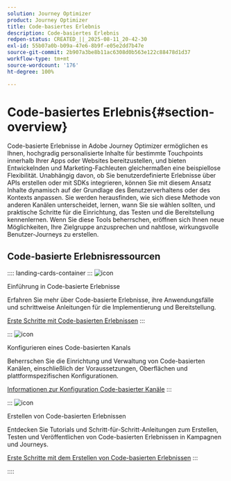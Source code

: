 ```yaml
---
solution: Journey Optimizer
product: Journey Optimizer
title: Code-basiertes Erlebnis
description: Code-basiertes Erlebnis
redpen-status: CREATED_||_2025-08-11_20-42-30
exl-id: 55b07a0b-b09a-47e6-8b9f-e05e2dd7b47e
source-git-commit: 2b907a3be8b11ac6308d0b563e122c88478d1d37
workflow-type: tm+mt
source-wordcount: '176'
ht-degree: 100%

---
```


# Code-basiertes Erlebnis{#section-overview}

Code-basierte Erlebnisse in Adobe Journey Optimizer ermöglichen es Ihnen, hochgradig personalisierte Inhalte für bestimmte Touchpoints innerhalb Ihrer Apps oder Websites bereitzustellen, und bieten Entwickelnden und Marketing-Fachleuten gleichermaßen eine beispiellose Flexibilität. Unabhängig davon, ob Sie benutzerdefinierte Erlebnisse über APIs erstellen oder mit SDKs integrieren, können Sie mit diesem Ansatz Inhalte dynamisch auf der Grundlage des Benutzerverhaltens oder des Kontexts anpassen. Sie werden herausfinden, wie sich diese Methode von anderen Kanälen unterscheidet, lernen, wann Sie sie wählen sollten, und praktische Schritte für die Einrichtung, das Testen und die Bereitstellung kennenlernen. Wenn Sie diese Tools beherrschen, eröffnen sich Ihnen neue Möglichkeiten, Ihre Zielgruppe anzusprechen und nahtlose, wirkungsvolle Benutzer-Journeys zu erstellen.

## Code-basierte Erlebnisressourcen

:::: landing-cards-container
:::
![icon](https://cdn.experienceleague.adobe.com/icons/book.svg?lang=de)

Einführung in Code-basierte Erlebnisse

Erfahren Sie mehr über Code-basierte Erlebnisse, ihre Anwendungsfälle und schrittweise Anleitungen für die Implementierung und Bereitstellung.

[Erste Schritte mit Code-basierten Erlebnissen](../using/code-based/get-started-code-based.md)
:::

:::
![icon](https://cdn.experienceleague.adobe.com/icons/gear.svg?lang=de)

Konfigurieren eines Code-basierten Kanals

Beherrschen Sie die Einrichtung und Verwaltung von Code-basierten Kanälen, einschließlich der Voraussetzungen, Oberflächen und plattformspezifischen Konfigurationen.

[Informationen zur Konfiguration Code-basierter Kanäle](configure-code-based-channel-landing-page.md)
:::

:::
![icon](https://cdn.experienceleague.adobe.com/icons/circle-play.svg?lang=de)

Erstellen von Code-basierten Erlebnissen

Entdecken Sie Tutorials und Schritt-für-Schritt-Anleitungen zum Erstellen, Testen und Veröffentlichen von Code-basierten Erlebnissen in Kampagnen und Journeys.

[Erste Schritte mit dem Erstellen von Code-basierten Erlebnissen](create-code-based-experiences-landing-page.md)
:::

::::
